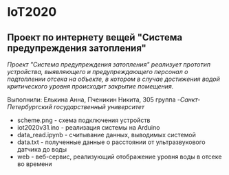 # IoT2020
Проект по интернету вещей "Система предупреждения затопления"
---
_Проект "Система предупреждения затопления" реализует прототип устройства, выявляющего
и предупреждающего персонал о подтоплении отсека на объекте, в котором в случае достижения водой критического уровня
происходит закрытие помещения._

Выполнили: Елькина Анна, Пченикин Никита, 305 группа
-_Санкт-Петербургский государственный университет_

* scheme.png - схема подключения устройств
* iot2020v31.ino - реализация системы на Arduino
* data_read.ipynb - считывание данных, выводимых системой
* data.txt - полученные данные о расстоянии от ультразвукового датчика до воды
* web - веб-сервис, реализующий отображение уровня воды в отсеке во времени

